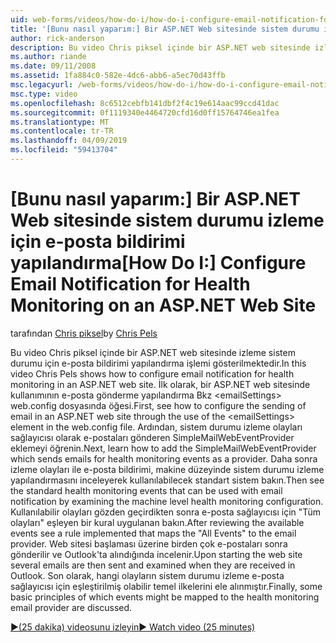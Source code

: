 ```yaml
---
uid: web-forms/videos/how-do-i/how-do-i-configure-email-notification-for-health-monitoring-on-an-aspnet-web-site
title: '[Bunu nasıl yaparım:] Bir ASP.NET Web sitesinde sistem durumu izleme için e-posta bildirimi yapılandırma | Microsoft Docs'
author: rick-anderson
description: Bu video Chris piksel içinde bir ASP.NET web sitesinde izleme sistem durumu için e-posta bildirimi yapılandırma işlemi gösterilmektedir. İlk olarak, gönderme e yapılandırma gör...
ms.author: riande
ms.date: 09/11/2008
ms.assetid: 1fa884c0-582e-4dc6-abb6-a5ec70d43ffb
msc.legacyurl: /web-forms/videos/how-do-i/how-do-i-configure-email-notification-for-health-monitoring-on-an-aspnet-web-site
msc.type: video
ms.openlocfilehash: 8c6512cebfb141dbf2f4c19e614aac99ccd41dac
ms.sourcegitcommit: 0f1119340e4464720cfd16d0ff15764746ea1fea
ms.translationtype: MT
ms.contentlocale: tr-TR
ms.lasthandoff: 04/09/2019
ms.locfileid: "59413704"
---
```

# <a name="how-do-i-configure-email-notification-for-health-monitoring-on-an-aspnet-web-site"></a><span data-ttu-id="2795c-104">[Bunu nasıl yaparım:] Bir ASP.NET Web sitesinde sistem durumu izleme için e-posta bildirimi yapılandırma</span><span class="sxs-lookup"><span data-stu-id="2795c-104">[How Do I:] Configure Email Notification for Health Monitoring on an ASP.NET Web Site</span></span>

<span data-ttu-id="2795c-105">tarafından [Chris piksel](https://twitter.com/chrispels)</span><span class="sxs-lookup"><span data-stu-id="2795c-105">by [Chris Pels](https://twitter.com/chrispels)</span></span>

<span data-ttu-id="2795c-106">Bu video Chris piksel içinde bir ASP.NET web sitesinde izleme sistem durumu için e-posta bildirimi yapılandırma işlemi gösterilmektedir.</span><span class="sxs-lookup"><span data-stu-id="2795c-106">In this video Chris Pels shows how to configure email notification for health monitoring in an ASP.NET web site.</span></span> <span data-ttu-id="2795c-107">İlk olarak, bir ASP.NET web sitesinde kullanımının e-posta gönderme yapılandırma Bkz &lt;emailSettings&gt; web.config dosyasında öğesi.</span><span class="sxs-lookup"><span data-stu-id="2795c-107">First, see how to configure the sending of email in an ASP.NET web site through the use of the &lt;emailSettings&gt; element in the web.config file.</span></span> <span data-ttu-id="2795c-108">Ardından, sistem durumu izleme olayları sağlayıcısı olarak e-postaları gönderen SimpleMailWebEventProvider eklemeyi öğrenin.</span><span class="sxs-lookup"><span data-stu-id="2795c-108">Next, learn how to add the SimpleMailWebEventProvider which sends emails for health monitoring events as a provider.</span></span> <span data-ttu-id="2795c-109">Daha sonra izleme olayları ile e-posta bildirimi, makine düzeyinde sistem durumu izleme yapılandırmasını inceleyerek kullanılabilecek standart sistem bakın.</span><span class="sxs-lookup"><span data-stu-id="2795c-109">Then see the standard health monitoring events that can be used with email notification by examining the machine level health monitoring configuration.</span></span> <span data-ttu-id="2795c-110">Kullanılabilir olayları gözden geçirdikten sonra e-posta sağlayıcısı için "Tüm olayları" eşleyen bir kural uygulanan bakın.</span><span class="sxs-lookup"><span data-stu-id="2795c-110">After reviewing the available events see a rule implemented that maps the "All Events" to the email provider.</span></span> <span data-ttu-id="2795c-111">Web sitesi başlaması üzerine birden çok e-postaları sonra gönderilir ve Outlook'ta alındığında incelenir.</span><span class="sxs-lookup"><span data-stu-id="2795c-111">Upon starting the web site several emails are then sent and examined when they are received in Outlook.</span></span> <span data-ttu-id="2795c-112">Son olarak, hangi olayların sistem durumu izleme e-posta sağlayıcısı için eşleştirilmiş olabilir temel ilkelerini ele alınmıştır.</span><span class="sxs-lookup"><span data-stu-id="2795c-112">Finally, some basic principles of which events might be mapped to the health monitoring email provider are discussed.</span></span>

[<span data-ttu-id="2795c-113">&#9654;(25 dakika) videosunu izleyin</span><span class="sxs-lookup"><span data-stu-id="2795c-113">&#9654; Watch video (25 minutes)</span></span>](https://channel9.msdn.com/Blogs/ASP-NET-Site-Videos/how-do-i-configure-email-notification-for-health-monitoring-on-an-aspnet-web-site)
